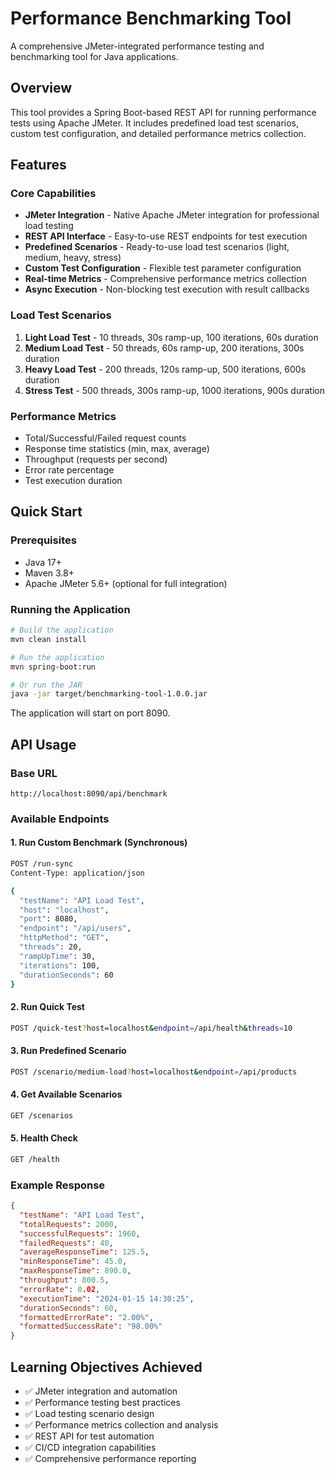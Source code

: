 # Performance Benchmarking Tool

A comprehensive JMeter-integrated performance testing and benchmarking tool for Java applications.

## Overview

This tool provides a Spring Boot-based REST API for running performance tests using Apache JMeter. It includes predefined load test scenarios, custom test configuration, and detailed performance metrics collection.

## Features

### Core Capabilities
- **JMeter Integration** - Native Apache JMeter integration for professional load testing
- **REST API Interface** - Easy-to-use REST endpoints for test execution
- **Predefined Scenarios** - Ready-to-use load test scenarios (light, medium, heavy, stress)
- **Custom Test Configuration** - Flexible test parameter configuration
- **Real-time Metrics** - Comprehensive performance metrics collection
- **Async Execution** - Non-blocking test execution with result callbacks

### Load Test Scenarios
1. **Light Load Test** - 10 threads, 30s ramp-up, 100 iterations, 60s duration
2. **Medium Load Test** - 50 threads, 60s ramp-up, 200 iterations, 300s duration
3. **Heavy Load Test** - 200 threads, 120s ramp-up, 500 iterations, 600s duration
4. **Stress Test** - 500 threads, 300s ramp-up, 1000 iterations, 900s duration

### Performance Metrics
- Total/Successful/Failed request counts
- Response time statistics (min, max, average)
- Throughput (requests per second)
- Error rate percentage
- Test execution duration

## Quick Start

### Prerequisites
- Java 17+
- Maven 3.8+
- Apache JMeter 5.6+ (optional for full integration)

### Running the Application
```bash
# Build the application
mvn clean install

# Run the application
mvn spring-boot:run

# Or run the JAR
java -jar target/benchmarking-tool-1.0.0.jar
```

The application will start on port 8090.

## API Usage

### Base URL
```
http://localhost:8090/api/benchmark
```

### Available Endpoints

#### 1. Run Custom Benchmark (Synchronous)
```bash
POST /run-sync
Content-Type: application/json

{
  "testName": "API Load Test",
  "host": "localhost",
  "port": 8080,
  "endpoint": "/api/users",
  "httpMethod": "GET",
  "threads": 20,
  "rampUpTime": 30,
  "iterations": 100,
  "durationSeconds": 60
}
```

#### 2. Run Quick Test
```bash
POST /quick-test?host=localhost&endpoint=/api/health&threads=10
```

#### 3. Run Predefined Scenario
```bash
POST /scenario/medium-load?host=localhost&endpoint=/api/products
```

#### 4. Get Available Scenarios
```bash
GET /scenarios
```

#### 5. Health Check
```bash
GET /health
```

### Example Response
```json
{
  "testName": "API Load Test",
  "totalRequests": 2000,
  "successfulRequests": 1960,
  "failedRequests": 40,
  "averageResponseTime": 125.5,
  "minResponseTime": 45.0,
  "maxResponseTime": 890.0,
  "throughput": 800.5,
  "errorRate": 0.02,
  "executionTime": "2024-01-15 14:30:25",
  "durationSeconds": 60,
  "formattedErrorRate": "2.00%",
  "formattedSuccessRate": "98.00%"
}
```

## Learning Objectives Achieved

- ✅ JMeter integration and automation
- ✅ Performance testing best practices
- ✅ Load testing scenario design
- ✅ Performance metrics collection and analysis
- ✅ REST API for test automation
- ✅ CI/CD integration capabilities
- ✅ Comprehensive performance reporting